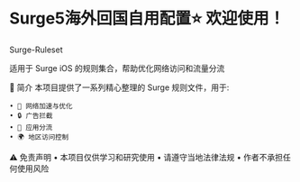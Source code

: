 
# Surge5海外回国自用配置⭐️ **欢迎使用！**

Surge-Ruleset

适用于 Surge iOS 的规则集合，帮助优化网络访问和流量分流

📝 简介
本项目提供了一系列精心整理的 Surge 规则文件，用于:
      

    • 🚀 网络加速与优化
    • 🔒 广告拦截
    • 📱 应用分流
    • 🌍 地区访问控制


⚠️ 免责声明
	•	本项目仅供学习和研究使用
	•	请遵守当地法律法规
	•	作者不承担任何使用风险
